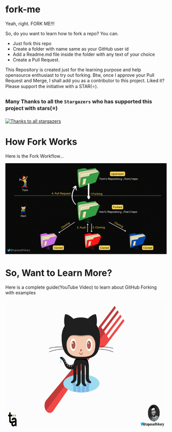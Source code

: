 # fork-me
Yeah, right. FORK ME!!!

So, do you want to learn how to fork a repo? You can. 

- Just fork this repo
- Create a folder with name same as your GitHub user id
- Add a Readme.md file inside the folder with any text of your choice
- Create a Pull Request.

This Repository is created just for the learning purpose and help opensource enthusiast to try out forking. Btw, once I approve your Pull Request and Merge, I shall add you as a contributor to this project. Liked it? Please support the initiative with a STAR(⭐).

### Many Thanks to all the `Stargazers` who has supported this project with stars(⭐)

[![Thanks to all stargazers](https://git-lister.onrender.com/api/stars/atapas/fork-me?limit=15)](https://github.com/atapas/fork-me/stargazers)

# How Fork Works
Here is the Fork Workflow...

<p align="center">
  <img src="GitHub Fork.gif" alt="GitHub Fork Workflow" />
</p>

# So, Want to Learn More?
Here is a complete guide(YouTube Video) to learn about GitHub Forking with examples

<a href="https://www.youtube.com/watch?v=h8suY-Osn8Q" title="How to Fork"><img src="GitHub%20Fork.png" alt="image" height="400px" width="500px"/></a>
